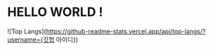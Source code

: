 # HELLO WORLD !
![Top Langs](https://github-readme-stats.vercel.app/api/top-langs/?username={깃헙 아이디})
